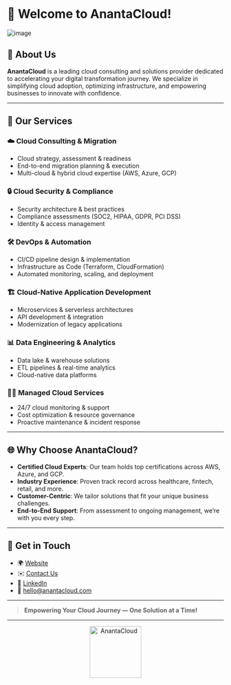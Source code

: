 # 👋 Welcome to AnantaCloud!

![image](https://github.com/user-attachments/assets/b29691f1-ed74-45e6-bf13-a1c40ad18b9d)


## 🚀 About Us

**AnantaCloud** is a leading cloud consulting and solutions provider dedicated to accelerating your digital transformation journey. We specialize in simplifying cloud adoption, optimizing infrastructure, and empowering businesses to innovate with confidence.

---

## 💼 Our Services

### ☁️ Cloud Consulting & Migration
- Cloud strategy, assessment & readiness
- End-to-end migration planning & execution
- Multi-cloud & hybrid cloud expertise (AWS, Azure, GCP)

### 🔒 Cloud Security & Compliance
- Security architecture & best practices
- Compliance assessments (SOC2, HIPAA, GDPR, PCI DSS)
- Identity & access management

### 🛠️ DevOps & Automation
- CI/CD pipeline design & implementation
- Infrastructure as Code (Terraform, CloudFormation)
- Automated monitoring, scaling, and deployment

### 🏗️ Cloud-Native Application Development
- Microservices & serverless architectures
- API development & integration
- Modernization of legacy applications

### 📊 Data Engineering & Analytics
- Data lake & warehouse solutions
- ETL pipelines & real-time analytics
- Cloud-native data platforms

### 🧑‍💻 Managed Cloud Services
- 24/7 cloud monitoring & support
- Cost optimization & resource governance
- Proactive maintenance & incident response

---

## 🌐 Why Choose AnantaCloud?

- **Certified Cloud Experts**: Our team holds top certifications across AWS, Azure, and GCP.
- **Industry Experience**: Proven track record across healthcare, fintech, retail, and more.
- **Customer-Centric**: We tailor solutions that fit your unique business challenges.
- **End-to-End Support**: From assessment to ongoing management, we’re with you every step.

---

## 📣 Get in Touch

- 🌍 [Website](https://anantacloud.com)
- ✉️ [Contact Us](https://anantacloud.com/contact-us/)
- 💼 [LinkedIn](https://www.linkedin.com/company/anantacloud/)
- 📧 hello@anantacloud.com

---

> **Empowering Your Cloud Journey — One Solution at a Time!**

---

<p align="center">
  <img src="https://anantacloud.com/wp-content/uploads/2023/08/anantacloud-logo.png" alt="AnantaCloud" width="120"/>
</p>

